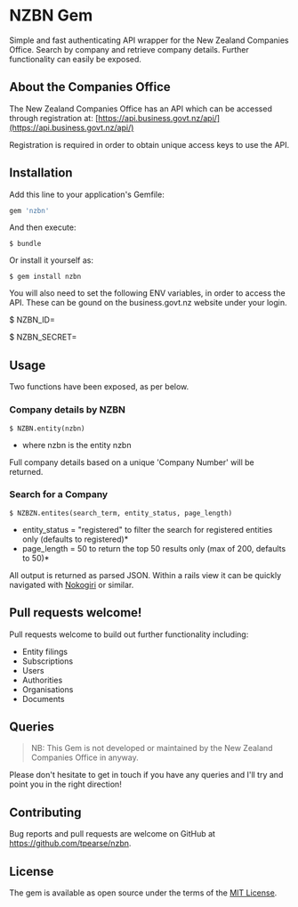# NZBN Gem

Simple and fast authenticating API wrapper for the New Zealand Companies Office. Search by company and retrieve company details. Further functionality can easily be exposed.


## About the Companies Office

The New Zealand Companies Office has an API which can be accessed through registration at: [https://api.business.govt.nz/api/](https://api.business.govt.nz/api/)

Registration is required in order to obtain unique access keys to use the API.

## Installation

Add this line to your application's Gemfile:

```ruby
gem 'nzbn'
```

And then execute:

    $ bundle

Or install it yourself as:

    $ gem install nzbn

You will also need to set the following ENV variables, in order to access the API. These can be gound on the business.govt.nz website under your login.

$ NZBN_ID=

$ NZBN_SECRET=


## Usage

Two functions have been exposed, as per below.

### Company details by NZBN

	$ NZBN.entity(nzbn)
  * where nzbn is the entity nzbn

Full company details based on a unique 'Company Number' will be returned.

### Search for a Company

	$ NZBZN.entites(search_term, entity_status, page_length)
  * entity_status = "registered" to filter the search for registered entities only (defaults to registered)*
  * page_length = 50 to return the top 50 results only (max of 200, defaults to 50)*

All output is returned as parsed JSON. Within a rails view it can be quickly navigated with [Nokogiri](https://github.com/sparklemotion/nokogiri) or similar.


## Pull requests welcome!

Pull requests welcome to build out further functionality including:
- Entity filings
- Subscriptions
- Users
- Authorities
- Organisations
- Documents


## Queries

> NB: This Gem is not developed or maintained by the New Zealand Companies Office in anyway.

Please don't hesitate to get in touch if you have any queries and I'll try and point you in the right direction!

## Contributing

Bug reports and pull requests are welcome on GitHub at https://github.com/tpearse/nzbn.

## License

The gem is available as open source under the terms of the [MIT License](http://opensource.org/licenses/MIT).
